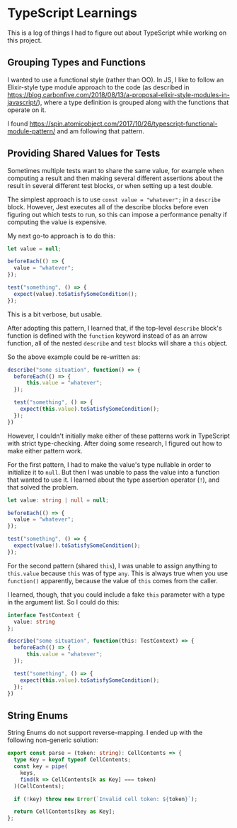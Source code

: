 # TypeScript Learnings

This is a log of things I had to figure out about TypeScript while working on
this project.

## Grouping Types and Functions

I wanted to use a functional style (rather than OO). In JS, I like to follow an
Elixir-style type module approach to the code (as described in
https://blog.carbonfive.com/2018/08/13/a-proposal-elixir-style-modules-in-javascript/),
where a type definition is grouped along with the functions that operate on it.

I found
https://spin.atomicobject.com/2017/10/26/typescript-functional-module-pattern/
and am following that pattern.

## Providing Shared Values for Tests

Sometimes multiple tests want to share the same value, for example when
computing a result and then making several different assertions about the result
in several different test blocks, or when setting up a test double.

The simplest approach is to use `const value = "whatever";` in a `describe`
block. However, Jest executes all of the describe blocks before even figuring
out which tests to run, so this can impose a performance penalty if computing
the value is expensive.

My next go-to approach is to do this:

```js
let value = null;

beforeEach(() => {
  value = "whatever";
});

test("something", () => {
  expect(value).toSatisfySomeCondition();
});
```

This is a bit verbose, but usable.

After adopting this pattern, I learned that, if the top-level `describe` block's
function is defined with the `function` keyword instead of as an arrow function,
all of the nested `describe` and `test` blocks will share a `this` object.

So the above example could be re-written as:

```js
describe("some situation", function() => {
  beforeEach(() => {
      this.value = "whatever";
  });

  test("something", () => {
    expect(this.value).toSatisfySomeCondition();
  });
})
```

However, I couldn't initially make either of these patterns work in TypeScript
with strict type-checking. After doing some research, I figured out how to make
either pattern work.

For the first pattern, I had to make the value's type nullable in order to
initialize it to `null`. But then I was unable to pass the value into a function
that wanted to use it. I learned about the type assertion operator (`!`), and
that solved the problem.

```ts
let value: string | null = null;

beforeEach(() => {
  value = "whatever";
});

test("something", () => {
  expect(value!).toSatisfySomeCondition();
});
```

For the second pattern (shared `this`), I was unable to assign anything to
`this.value` because `this` was of type `any`. This is always true when you use
`function()` apparently, because the value of `this` comes from the caller.

I learned, though, that you could include a fake `this` parameter with a type in
the argument list. So I could do this:

```ts
interface TestContext {
  value: string
};

describe("some situation", function(this: TestContext) => {
  beforeEach(() => {
      this.value = "whatever";
  });

  test("something", () => {
    expect(this.value).toSatisfySomeCondition();
  });
})
```

## String Enums

String Enums do not support reverse-mapping. I ended up with the following
non-generic solution:

```ts
export const parse = (token: string): CellContents => {
  type Key = keyof typeof CellContents;
  const key = pipe(
    keys,
    find(k => CellContents[k as Key] === token)
  )(CellContents);

  if (!key) throw new Error(`Invalid cell token: ${token}`);

  return CellContents[key as Key];
};
```
